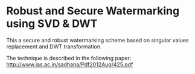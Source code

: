 Robust and Secure Watermarking using SVD & DWT
============================================

This a secure and robust watermarking scheme based on singular values replacement and DWT transformation. 

The technique is described in the following paper: http://www.ias.ac.in/sadhana/Pdf2012Aug/425.pdf
